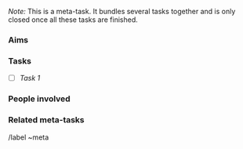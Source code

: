 <!--
PLEASE READ THIS

A meta task is used to organise and discuss several regular tasks.

When creating this meta task, please take care of the following:
    - When new tasks that belong to this meta-task are created,
        link them here, and add them as tasks
    - Attach the correct labels
    - Mention the people that should get involved
    - Assign the correct milestone (if available)
-->

_Note:_ This is a meta-task. It bundles several tasks together and is only closed once all these tasks are finished.

### Aims


### Tasks
* [ ] _Task 1_

<!-- Example (mention tasks with '#'): -->
<!-- * [ ] #13: a very important task -->

### People involved


### Related meta-tasks
<!-- Meta-tasks of other groups that require coordination -->

/label ~meta